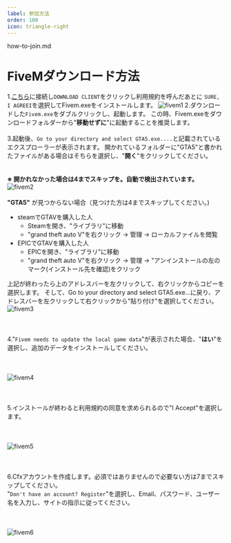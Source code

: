 ```yaml
---
label: 参加方法
order: 100
icon: triangle-right
---
```


how-to-join.md

# FiveMダウンロード方法
1.[こちら](http://fivem.net/)に接続し`DOWNLOAD CLIENT`をクリックし利用規約を呼んだあとに
`SURE, I AGREEI`を選択してFivem.exeをインストールします。
![fivem1](https://github.com/user-attachments/assets/3fb35d63-e6de-4185-9155-1e098ce88aaf)
2.ダウンロードした`Fivem.exe`をダブルクリックし、起動します。
この時、Fivem.exeをダウンロードフォルダーから"**移動せずに**"に起動することを推奨します。
<br>
<br>
3.起動後、`Go to your directory and select GTA5.exe....`と記載されているエクスプローラーが表示されます。
開かれているフォルダーに"GTA5"と書かれたファイルがある場合はそちらを選択し、"**開く**"をクリックしてください。  
<br>
<br>
**※ 開かれなかった場合は4までスキップを。自動で検出されています。**
![fivem2](https://github.com/user-attachments/assets/1e2809be-749b-4f30-acdf-96820aa75bed)
<br>
<br>
**"GTA5"** が見つからない場合（見つけた方は4までスキップしてください。)  
* steamでGTAVを購入した人
    * Steamを開き、"ライブラリ"に移動
    * "grand theft auto V"を右クリック → 管理 → ローカルファイルを閲覧  
* EPICでGTAVを購入した人
    * EPICを開き、"ライブラリ"に移動
    * "grand theft auto V"を右クリック → 管理 → "アンインストールの左のマーク(インストール先を確認)をクリック

上記が終わったら上のアドレスバーを左クリックして、右クリックからコピーを選択します。
そして、Go to your directory and select GTA5.exe...に戻り、アドレスバーを左クリックして右クリックから"貼り付け"を選択してください。  
![fivem3](https://github.com/user-attachments/assets/91a4a878-545b-489f-bfa4-dabf5f23aa42)  
<br>
<br>  
4."`Fivem needs to update the local game data`"が表示された場合、"**はい**"を選択し、追加のデータをインストールしてください。  
<br>
<br>  
![fivem4](https://github.com/user-attachments/assets/0d5673f2-38af-4b9d-9f89-4b5d52d3324d)  
<br>
<br>  
5.インストールが終わると利用規約の同意を求められるので"I Accept"を選択します。  
<br>
<br>  
![fivem5](https://github.com/user-attachments/assets/4b3f7088-c94e-4094-9a48-e062559f4597)  
<br>
<br>  
6.Cfxアカウントを作成します。必須ではありませんので必要ない方は7までスキップしてください。  
"`Don't have an account? Register`"を選択し、Email、パスワード、ユーザー名を入力し、サイトの指示に従ってください。  
<br>
<br>  
![fivem6](https://github.com/user-attachments/assets/06e41421-86f2-412b-92f6-128ec5fbdb62)
